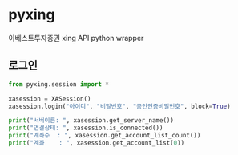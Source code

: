 # pyxing
이베스트투자증권 xing API python wrapper 

## 로그인

```python
from pyxing.session import *

xasession = XASession()
xasession.login("아이디", "비밀번호", "공인인증비밀번호", block=True)

print("서버이름: ", xasession.get_server_name())
print("연결상태: ", xasession.is_connected())
print("계좌수  : ", xasession.get_account_list_count())
print("계좌    : ", xasession.get_account_list(0))
```
